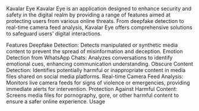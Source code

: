 Kavalar Eye
Kavalar Eye is an application designed to enhance security and safety in the digital realm by providing a range of features aimed at protecting users from various online threats. From deepfake detection to real-time camera feed analysis, Kavalar Eye offers comprehensive solutions to safeguard users' digital interactions.

Features
Deepfake Detection: Detects manipulated or synthetic media content to prevent the spread of misinformation and deception.
Emotion Detection from WhatsApp Chats: Analyzes conversations to identify emotional cues, enhancing communication understanding.
Obscure Content Detection: Identifies potentially harmful or inappropriate content in media files shared on social media platforms.
Real-time Camera Feed Analysis: Monitors live camera feeds for signs of violence or emergencies, providing immediate alerts for intervention.
Protection Against Harmful Content: Screens media files for pornography, gore, or other harmful content to ensure a safer online experience.
Usage


